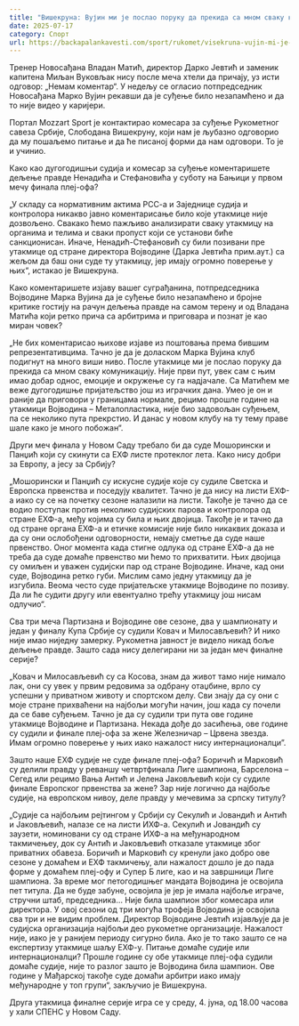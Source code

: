 ```yaml
---
title: "Вишекруна: Вујин ми је послао поруку да прекида са мном сваку коминикацију"
date: 2025-07-17
category: Спорт
url: https://backapalankavesti.com/sport/rukomet/visekruna-vujin-mi-je-poslao-poruku-da-prekida-sa-mnom-svaku-kominikaciju/
---
```


Тренер Новосађана Владан Матић, директор Дарко Јевтић и заменик капитена Миљан Вуковљак нису после меча хтели да причају, уз исти одговор: „Немам коментар“. У недељу се огласио потпредседник Новосађана Марко Вујин рекавши да је суђење било незапамћено и да то није видео у каријери.

Портал Mozzart Sport је контактирао комесара за суђење Рукометног савеза Србије, Слободана Вишекруну, који нам је љубазно одговорио да му пошаљемо питање и да ће писаној форми да нам одговори. То је и учинио.

Како као дугогодишњи судија и комесар за суђење коментаришете дељење правде Ненадића и Стефановића у суботу на Бањици у првом мечу финала плеј-офа?

„У складу са нормативним актима РСС-а и Заједнице судија и контролора никакво јавно коментарисање било које утакмице није дозвољено. Свакако ћемо пажљиво анализирати сваку утакмицу на органима и телима и сваки пропуст који се установи биће санкционисан. Иначе, Ненадић-Стефановић су били позивани пре утакмице од стране директора Војводине (Дарка Јевтића прим.аут.) са жељом да баш они суде ту утакмицу, јер имају огромно поверење у њих“, истакао је Вишекруна.

Како коментаришете изјаву вашег суграђанина, потпредседника Војводине Марка Вујина да је суђење било незапамћено и бројне критике гостију на рачун дељења правде на самом терену и од Владана Матића који ретко прича са арбитрима и приговара и познат је као миран човек?

„Не бих коментарисао њихове изјаве из поштовања према бившим репрезентативцима. Тачно је да је доласком Марка Вујина клуб подигнут на много виши ниво. После утакмице ми је послао поруку да прекида са мном сваку комуникацију. Није први пут, увек сам с њим имао добар однос, емоције и окружење су га надјачале. Са Матићем ме веже дугогодишње пријатељство још из играчких дана. Умео је он и раније да приговори у границама нормале, рецимо прошле године на утакмици Војводина – Металопластика, није био задовољан суђењем, па се неколико пута прекрстио. И данас у новом клубу на ту тему праве шале како је много побожан“.

Други меч финала у Новом Саду требало би да суде Мошорински и Панџић који су скинути са ЕХФ листе протеклог лета. Како нису добри за Европу, а јесу за Србију?

„Мошорински и Панџић су искусне судије које су судиле Светска и Европска првенства и поседују квалитет. Тачно је да нису на листи ЕХФ-а иако су се на почетку сезоне налазили на листи. Такође је тачно да се водио поступак против неколико судијских парова и контролора од стране ЕХФ-а, међу којима су била и њих двојица. Такође је и тачно да од стране органа ЕХФ-а и етичке комисије није било никаквих доказа и да су они ослобођени одговорности, немају сметње да суде наше првенство. Оног момента када стигне одлука од стране ЕХФ-а да не треба да суде домаће првенство ми ћемо то прихватити. Њих двојица су омиљен и уважен судијски пар од стране Војводине. Иначе, кад они суде, Војводина ретко губи. Мислим само једну утакмицу да је изгубила. Веома често суде пријатељске утакмице Војводине по позиву. Да ли ће судити другу или евентуално трећу утакмицу још нисам одлучио“.

Сва три меча Партизана и Војводине ове сезоне, два у шампионату и један у финалу Купа Србије су судили Ковач и Милосављевић? И нико није имао ниједну замерку. Рукометна јавност је видело никад боље дељење правде. Зашто сада нису делегирани ни за један меч финалне серије?

„Ковач и Милосављевић су са Косова, знам да живот тамо није нимало лак, они су увек у првим редовима за одбрану отаџбине, врло су успешни у приватном животу и спортском делу. Сви знају да су они с моје стране прихваћени на најбољи могући начин, још када су почели да се баве суђењем. Тачно је да су судили три пута ове године утакмице Војводине и Партизана. Некада дође до засићења, ове године су судили и финале плеј-офа за жене Железничар – Црвена звезда. Имам огромно поверење у њих иако нажалост нису интернационалци”.

Зашто наше ЕХФ судије не суде финале плеј-офа? Боричић и Марковић су делили правду у реваншу четвртфинала Лиге шампиона, Барселона – Сегед или рецимо Вања Антић и Јелена Јаковљевић који су судиле финале Европског првенства за жене? Зар није логично да најбоље судије, на европском нивоу, деле правду у мечевима за српску титулу?

„Судије са најбољим рејтингом у Србији су Секулић и Јовандић и Антић и Јаковљевић, налазе се на листи ИХФ-а. Секулић и Јовандић су заузети, номиновани су од стране ИХФ-а на међународном такмичењеу, док су Антић и Јаковљевић отказале утакмице због приватних обавеза. Боричић и Марковић су кренули јако добро ове сезоне у домаћем и ЕХФ такмичењу, али нажалост дошло је до пада форме у домаћем плеј-офу и Супер Б лиге, као и на завршници Лиге шампиона. За време мог петогодишњег мандата Војводина је освојила пет титула. Да не буде забуне, освојила је јер је имала најбоље играче, стручни штаб, председника… Није била шампион због комесара или директора. У овој сезони од три могућа трофеја Војводина је освојила сва три и не видим проблем. Директор Војводине Јевтић изјављује да је судијска организација најбољи део рукометне организације. Нажалост није, иако је у ранијем периоду сигурно била. Ако је то тако зашто се на експертизу утакмице шаљу ЕХФ-у. Питање домаће судије или интернационалци? Прошле године су обе утакмице плеј-офа судили домаће судије, није то разлог зашто је Војводина била шампион. Ове године у Мађарској такође суде домаћи арбитри иако имају међународне у топ групи“, закључио је Вишекруна.

Друга утакмица финалне серије игра се у среду, 4. јуна, од 18.00 часова у хали СПЕНС у Новом Саду.
